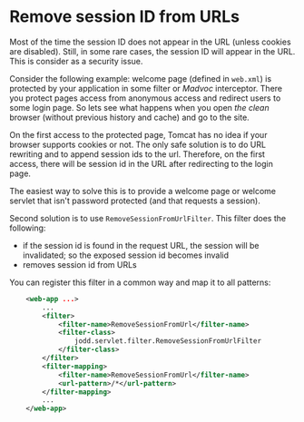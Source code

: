 # Remove session ID from URLs

Most of the time the session ID does not appear in the URL (unless
cookies are disabled). Still, in some rare cases, the session ID will
appear in the URL. This is consider as a security issue.

Consider the following example: welcome page (defined in `web.xml`) is
protected by your application in some filter or *Madvoc* interceptor.
There you protect pages access from anonymous access and redirect users
to some login page. So lets see what happens when you open *the clean*
browser (without previous history and cache) and go to the site.

On the first access to the protected page, Tomcat has no idea if your
browser supports cookies or not. The only safe solution is to do
URL rewriting and to append session ids to the url.
Therefore, on the first access, there will be session id in
the URL after redirecting to the login page.

The easiest way to solve this is to provide a welcome page or welcome
servlet that isn't password protected (and that requests a session).

Second solution is to use `RemoveSessionFromUrlFilter`. This filter does
the following:

* if the session id is found in the request URL, the session will be
  invalidated; so the exposed session id becomes invalid
* removes session id from URLs

You can register this filter in a common way and map it to all patterns:

~~~~~ xml
    <web-app ...>
    	...
    	<filter>
    		<filter-name>RemoveSessionFromUrl</filter-name>
    		<filter-class>
                jodd.servlet.filter.RemoveSessionFromUrlFilter
            </filter-class>
    	</filter>
    	<filter-mapping>
    		<filter-name>RemoveSessionFromUrl</filter-name>
    		<url-pattern>/*</url-pattern>
    	</filter-mapping>
    	...
    </web-app>
~~~~~
